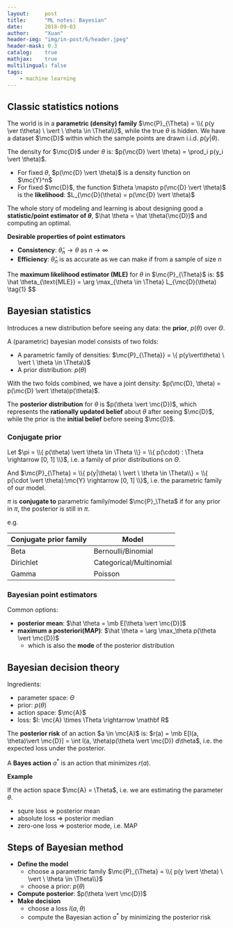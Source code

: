 ```yaml
---
layout:     post
title:      "ML notes: Bayesian"
date:       2018-09-03
author:     "Xuan"
header-img: "img/in-post/6/header.jpeg"
header-mask: 0.3
catalog:    true
mathjax:    true
multilingual: false
tags:
    - machine learning
---
```


$\newcommand{\mc}{\mathcal} \newcommand{\mb}{\mathbb}$

## Classic statistics notions

The world is in a **parametric (density) family** $\mc{P}_{\Theta} = \\{ p(y \ver t\theta) \ \vert \ \theta \in \Theta\\}$, while the true $\theta$ is hidden. We have a dataset $\mc{D}$ within which the sample points are drawn i.i.d. $p(y \vert \theta)$.



The density for $\mc{D}$ under $\theta$ is: $p(\mc{D} \vert \theta) = \prod_i p(y_i \vert \theta)$.

- For fixed $\theta$, $p(\mc{D} \vert \theta)$ is a density function on $\mc{Y}^n$
- For fixed $\mc{D}$, the function $\theta \mapsto p(\mc{D} \vert \theta)$ is the **likelihood**: $L_{\mc{D}(\theta) = p(\mc{D} \vert \theta)$



The whole story of modeling and learning is about designing good a **statistic/point estimator of $\theta$**, $\hat \theta = \hat \theta(\mc{D})$ and computing an optimal.



**Desirable properties of point estimators**

- **Consistency**: $\hat \theta_n \rightarrow \theta$ as $n \rightarrow \infty$
- **Efficiency**: $\hat \theta_n$ is as accurate as we can make if from a sample of size $n$



The **maximum likelihood estimator (MLE)** for $\theta$ in $\mc{P}_{\Theta}$ is:
$$
\hat \theta_{\text{MLE}} = \arg \max_{\theta \in \Theta} L_{\mc{D}(\theta) \tag{1}
$$


## Bayesian statistics

Introduces a new distribution before seeing any data: the **prior**, $p(\theta)$ over $\Theta$.

A (parametric) bayesian model consists of two folds:

- A parametric family of densities: $\mc{P}_{\Theta}} = \\{ p(y\vert\theta) \ \vert \ \theta \in \Theta\\}$
- A prior distribution: $p(\theta)$

With the two folds combined, we have a joint density: $p(\mc{D}, \theta) = p(\mc{D} \vert \theta)p(\theta)$.



The **posterior distribution** for $\theta$ is $p(\theta \vert \mc{D})$, which represents the **rationally updated belief** about $\theta$ after seeing $\mc{D}$, while the prior is the **initial belief** before seeing $\mc{D}$.



### Conjugate prior

Let $\pi = \\{ p(\theta) \vert \theta \in \Theta \\} = \\{ p(\cdot) : \Theta \rightarrow [0, 1] \\}$, i.e. a family of prior distributions on $\Theta$.

And $\mc{P}_{\Theta} = \\{ p(y|\theta) \ \vert \ \theta \in \Theta\\} = \\{ p(\cdot \vert \theta):\mc{Y} \rightarrow [0, 1] \\}$, i.e. the parametric family of our model.

$\pi$ is **conjugate to** parametric family/model $\mc{P}_\Theta$ if for any prior in $\pi$, the posterior is still in $\pi$.

e.g.

| Conjugate prior family | Model                   |
| ---------------------- | ----------------------- |
| Beta                   | Bernoulli/Binomial      |
| Dirichlet              | Categorical/Multinomial |
| Gamma                  | Poisson                 |



### Bayesian point estimators

Common options:

- **posterior mean**: $\hat \theta = \mb E[\theta \vert \mc{D}]$
- **maximum a posteriori(MAP)**: $\hat \theta = \arg \max_\theta p(\theta \vert \mc{D})$
  - which is also the **mode** of the posterior distribution



## Bayesian decision theory

Ingredients:

- parameter space: $\Theta$
- prior: $p(\theta)$
- action space: $\mc{A}$
- loss: $l: \mc{A} \times \Theta \rightarrow \mathbf R$

The **posterior risk** of an action $a \in \mc{A}$ is: $r(a) = \mb E[l(a, \theta)\vert \mc{D}] = \int l(a, \theta)p(\theta \vert \mc{D}) d\theta$, i.e. the expected loss under the posterior.

A **Bayes action** $a^\ast$ is an action that minimizes $r(a)$.



**Example**

If the action space $\mc{A} = \Theta$, i.e. we are estimating the parameter $\theta$.

- squre loss $\Rightarrow$ posterior mean
- absolute loss $\Rightarrow$ posterior median
- zero-one loss $\Rightarrow$ posterior mode, i.e. MAP



## Steps of Bayesian method

- **Define the model**
  - choose a parametric family $\mc{P}_{\Theta} = \\{ p(y \vert \theta) \ \vert \ \theta \in \Theta\\}$
  - choose a prior: $p(\theta)$
- **Compute posterior**: $p(\theta \vert \mc{D})$
- **Make decision**
  - choose a loss $l(a, \theta)$
  - compute the Bayesian action $a^\ast​$ by minimizing the posterior risk